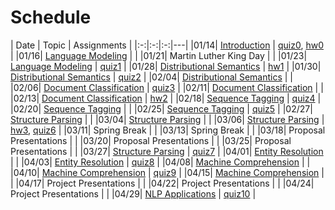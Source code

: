 Schedule
=====

| Date | Topic | Assignments |
|:-:|:-:|:-:|---|
|01/14| [Introduction](syllabus.md) | [quiz0](../assignments/quizzes.md#quiz-0), [hw0](../assignments/hw0) |
|01/16| [Language Modeling](language_modeling.md) | |
|01/21| Martin Luther King Day | |
|01/23| [Language Modeling](language_modeling.md) | [quiz1](../assignments/quizzes.md#quiz-1) |
|01/28| [Distributional Semantics](distributional_semantics.md) | [hw1](../assignments/hw1) |
|01/30| [Distributional Semantics](distributional_semantics.md) | [quiz2](../assignments/quizzes.md#quiz-2) |
|02/04| [Distributional Semantics](distributional_semantics.md) | |
|02/06| [Document Classification](document_classification.md) | [quiz3](../assignments/quizzes.md#quiz-3) |
|02/11| [Document Classification](document_classification.md) | |
|02/13| [Document Classification](document_classification.md) | [hw2](../assignments/hw2) |
|02/18| [Sequence Tagging](sequence_tagging.md) | [quiz4](../assignments/quizzes.md#quiz-4) |
|02/20| [Sequence Tagging](sequence_tagging.md) | |
|02/25| [Sequence Tagging](sequence_tagging.md) | [quiz5](../assignments/quizzes.md#quiz-5) |
|02/27| [Structure Parsing](structure_parsing.md) | |
|03/04| [Structure Parsing](structure_parsing.md) | |
|03/06| [Structure Parsing](structure_parsing.md) | [hw3](../assignments/hw3), [quiz6](../assignments/quizzes.md#quiz-6) |
|03/11| Spring Break | |
|03/13| Spring Break | |
|03/18| Proposal Presentations | |
|03/20| Proposal Presentations | |
|03/25| Proposal Presentations | |
|03/27| [Structure Parsing](structure_parsing.md) | [quiz7](../assignments/quizzes.md#quiz-7) |
|04/01| [Entity Resolution](entity_resolution.md) | |
|04/03| [Entity Resolution](entity_resolution.md) | [quiz8](../assignments/quizzes.md#quiz-8) |
|04/08| [Machine Comprehension](machine_comprehension.md) | |
|04/10| [Machine Comprehension](machine_comprehension.md) | [quiz9](../assignments/quizzes.md#quiz-9) |
|04/15| [Machine Comprehension](machine_comprehension.md) | |
|04/17| Project Presentations | |
|04/22| Project Presentations | |
|04/24| Project Presentations | |
|04/29| [NLP Applications](nlp_applications.md) | [quiz10](../assignments/quizzes.md#quiz-10) |


<!--|03/25| [Phrase Structure Grammar](https://www.slideshare.net/jchoi7s/cs571-phrase-structure-grammar) | | |
|03/27| [Tree Adjoining Grammar](https://www.slideshare.net/jchoi7s/cs571-tree-adjoinixng-grammar) | | |
|04/01| [Combinatory Categorial Grammar](https://www.slideshare.net/jchoi7s/cs571-combinatory-categorial-grammar) | | |
|04/03| [Meaning Representations](http://mathcs.emory.edu/~choi/courses/cs571/slides/) | | |
|04/08| [Meaning Representations](http://mathcs.emory.edu/~choi/courses/cs571/slides/) | | |
-->




